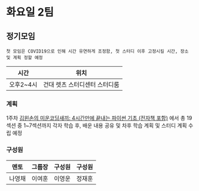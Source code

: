 # 화요일 2팀
## 정기모임

 ~~~
 첫 모임은 COVID19으로 인해 시간 유연하게 조정함, 첫 스터디 이후 고정시킬 시간, 장소 및 계획 정할 예정
 ~~~


| 시간 | 위치 |
|----------|------|
| 오후2~4시 | 건대 렛츠 스터디센터 스터디룸 | 

 ### 계획
 1주차
[ 김왼손의 미운코딩새끼: 4시간만에 끝내는 파이썬 기초 (전자책 포함)]( https://www.inflearn.com/course/%ED%8C%8C%EC%9D%B4%EC%8D%AC-%EA%B8%B0%EC%B4%88-%EA%B0%95%EC%A2%8C#description)
 에서 총 19섹션 중 1~7섹션까지 각자 학습 후, 
 배운 내용 공유 및 차후 학습 계획 및 스터디 계획 수립 예정

### 구성원

| 멘토  |  그룹장 | 구성원 | 구성원 | 
|:--------:|:---------:|:------:|:------:|
|나영채|이여훈|이영운|정재훈
